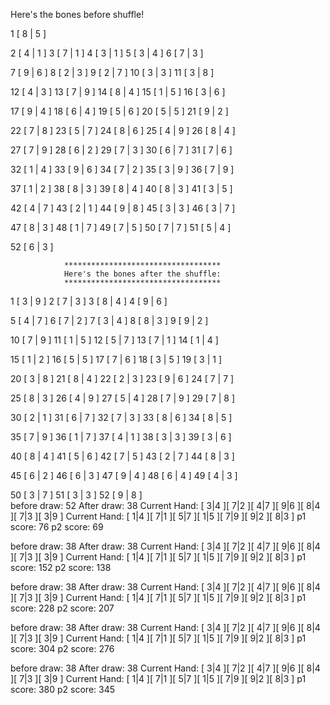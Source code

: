Here's the bones before shuffle! 

1 [ 8 | 5 ]	

2 [ 4 | 1 ]	3 [ 7 | 1 ]	4 [ 3 | 1 ]	5 [ 3 | 4 ]	6 [ 7 | 3 ]	

7 [ 9 | 6 ]	8 [ 2 | 3 ]	9 [ 2 | 7 ]	10 [ 3 | 3 ]	11 [ 3 | 8 ]	

12 [ 4 | 3 ]	13 [ 7 | 9 ]	14 [ 8 | 4 ]	15 [ 1 | 5 ]	16 [ 3 | 6 ]	

17 [ 9 | 4 ]	18 [ 6 | 4 ]	19 [ 5 | 6 ]	20 [ 5 | 5 ]	21 [ 9 | 2 ]	

22 [ 7 | 8 ]	23 [ 5 | 7 ]	24 [ 8 | 6 ]	25 [ 4 | 9 ]	26 [ 8 | 4 ]	

27 [ 7 | 9 ]	28 [ 6 | 2 ]	29 [ 7 | 3 ]	30 [ 6 | 7 ]	31 [ 7 | 6 ]	

32 [ 1 | 4 ]	33 [ 9 | 6 ]	34 [ 7 | 2 ]	35 [ 3 | 9 ]	36 [ 7 | 9 ]	

37 [ 1 | 2 ]	38 [ 8 | 3 ]	39 [ 8 | 4 ]	40 [ 8 | 3 ]	41 [ 3 | 5 ]	

42 [ 4 | 7 ]	43 [ 2 | 1 ]	44 [ 9 | 8 ]	45 [ 3 | 3 ]	46 [ 3 | 7 ]	

47 [ 8 | 3 ]	48 [ 1 | 7 ]	49 [ 7 | 5 ]	50 [ 7 | 7 ]	51 [ 5 | 4 ]	

52 [ 6 | 3 ]	

    			***********************************    
    			Here's the bones after the shuffle:    
    			***********************************    
1 [ 3 | 9 ]	2 [ 7 | 3 ]	3 [ 8 | 4 ]	4 [ 9 | 6 ]	

5 [ 4 | 7 ]	6 [ 7 | 2 ]	7 [ 3 | 4 ]	8 [ 8 | 3 ]	9 [ 9 | 2 ]	

10 [ 7 | 9 ]	11 [ 1 | 5 ]	12 [ 5 | 7 ]	13 [ 7 | 1 ]	14 [ 1 | 4 ]	

15 [ 1 | 2 ]	16 [ 5 | 5 ]	17 [ 7 | 6 ]	18 [ 3 | 5 ]	19 [ 3 | 1 ]	

20 [ 3 | 8 ]	21 [ 8 | 4 ]	22 [ 2 | 3 ]	23 [ 9 | 6 ]	24 [ 7 | 7 ]	

25 [ 8 | 3 ]	26 [ 4 | 9 ]	27 [ 5 | 4 ]	28 [ 7 | 9 ]	29 [ 7 | 8 ]	

30 [ 2 | 1 ]	31 [ 6 | 7 ]	32 [ 7 | 3 ]	33 [ 8 | 6 ]	34 [ 8 | 5 ]	

35 [ 7 | 9 ]	36 [ 1 | 7 ]	37 [ 4 | 1 ]	38 [ 3 | 3 ]	39 [ 3 | 6 ]	

40 [ 8 | 4 ]	41 [ 5 | 6 ]	42 [ 7 | 5 ]	43 [ 2 | 7 ]	44 [ 8 | 3 ]	

45 [ 6 | 2 ]	46 [ 6 | 3 ]	47 [ 9 | 4 ]	48 [ 6 | 4 ]	49 [ 4 | 3 ]	

50 [ 3 | 7 ]	51 [ 3 | 3 ]	52 [ 9 | 8 ]	
before draw: 52
After draw: 38
Current Hand: 
[ 3|4 ][ 7|2 ][ 4|7 ][ 9|6 ][ 8|4 ][ 7|3 ][ 3|9 ]
Current Hand: 
[ 1|4 ][ 7|1 ][ 5|7 ][ 1|5 ][ 7|9 ][ 9|2 ][ 8|3 ]
p1 score: 76
p2 score: 69

before draw: 38
After draw: 38
Current Hand: 
[ 3|4 ][ 7|2 ][ 4|7 ][ 9|6 ][ 8|4 ][ 7|3 ][ 3|9 ]
Current Hand: 
[ 1|4 ][ 7|1 ][ 5|7 ][ 1|5 ][ 7|9 ][ 9|2 ][ 8|3 ]
p1 score: 152
p2 score: 138

before draw: 38
After draw: 38
Current Hand: 
[ 3|4 ][ 7|2 ][ 4|7 ][ 9|6 ][ 8|4 ][ 7|3 ][ 3|9 ]
Current Hand: 
[ 1|4 ][ 7|1 ][ 5|7 ][ 1|5 ][ 7|9 ][ 9|2 ][ 8|3 ]
p1 score: 228
p2 score: 207

before draw: 38
After draw: 38
Current Hand: 
[ 3|4 ][ 7|2 ][ 4|7 ][ 9|6 ][ 8|4 ][ 7|3 ][ 3|9 ]
Current Hand: 
[ 1|4 ][ 7|1 ][ 5|7 ][ 1|5 ][ 7|9 ][ 9|2 ][ 8|3 ]
p1 score: 304
p2 score: 276

before draw: 38
After draw: 38
Current Hand: 
[ 3|4 ][ 7|2 ][ 4|7 ][ 9|6 ][ 8|4 ][ 7|3 ][ 3|9 ]
Current Hand: 
[ 1|4 ][ 7|1 ][ 5|7 ][ 1|5 ][ 7|9 ][ 9|2 ][ 8|3 ]
p1 score: 380
p2 score: 345

